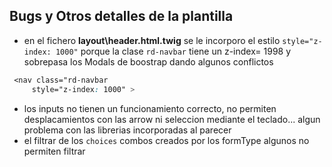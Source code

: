 ## Bugs y Otros detalles de la plantilla
- en el fichero **layout\header.html.twig** se le incorporo el estilo
`style="z-index: 1000"` porque la clase `rd-navbar` tiene un z-index= 1998 y sobrepasa los Modals de boostrap dando algunos conflictos 
```css
 <nav class="rd-navbar 
     style="z-index: 1000" >
```
- los inputs no tienen un funcionamiento correcto, no permiten desplacamientos con las 
arrow ni seleccion mediante el teclado... algun problema con las librerias incorporadas al parecer
- el filtrar de los `choices` combos creados por los formType algunos no permiten filtrar 